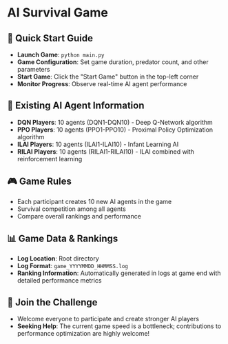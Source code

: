 # AI Survival Game

## 🚀 Quick Start Guide

- **Launch Game**: `python main.py`
- **Game Configuration**: Set game duration, predator count, and other parameters
- **Start Game**: Click the "Start Game" button in the top-left corner
- **Monitor Progress**: Observe real-time AI agent performance

## 🤖 Existing AI Agent Information

- **DQN Players**: 10 agents (DQN1-DQN10) - Deep Q-Network algorithm
- **PPO Players**: 10 agents (PPO1-PPO10) - Proximal Policy Optimization algorithm
- **ILAI Players**: 10 agents (ILAI1-ILAI10) - Infant Learning AI
- **RILAI Players**: 10 agents (RILAI1-RILAI10) - ILAI combined with reinforcement learning

## 🎮 Game Rules

- Each participant creates 10 new AI agents in the game
- Survival competition among all agents
- Compare overall rankings and performance

## 📊 Game Data & Rankings

- **Log Location**: Root directory
- **Log Format**: `game_YYYYMMDD_HHMMSS.log`
- **Ranking Information**: Automatically generated in logs at game end with detailed performance metrics

## 🎉 Join the Challenge

- Welcome everyone to participate and create stronger AI players
- **Seeking Help**: The current game speed is a bottleneck; contributions to performance optimization are highly welcome! 